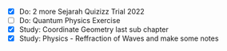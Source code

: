 - [x] Do: 2 more Sejarah Quizizz Trial 2022
- [ ] Do: Quantum Physics Exercise
- [x] Study: Coordinate Geometry last sub chapter
- [x] Study: Physics - Reffraction of Waves and make some notes